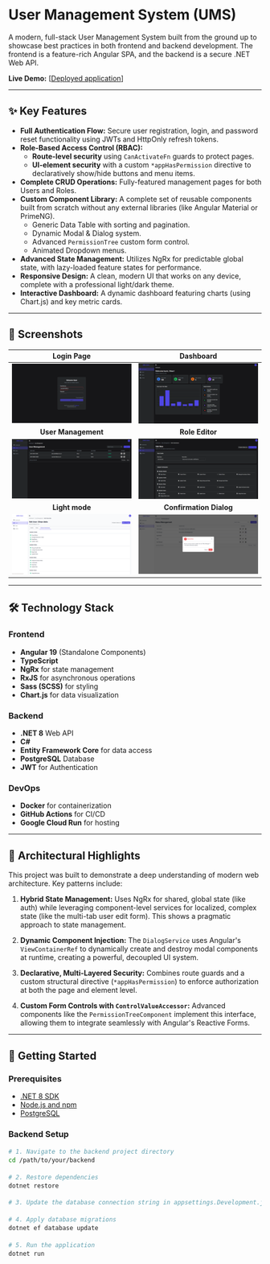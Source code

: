 # User Management System (UMS)

A modern, full-stack User Management System built from the ground up to showcase best practices in both frontend and backend development. The frontend is a feature-rich Angular SPA, and the backend is a secure .NET Web API.

**Live Demo:** [[Deployed application](https://ums-client-200915304888.asia-south1.run.app/)]

---

## ✨ Key Features

- **Full Authentication Flow:** Secure user registration, login, and password reset functionality using JWTs and HttpOnly refresh tokens.
- **Role-Based Access Control (RBAC):**
    - **Route-level security** using `CanActivateFn` guards to protect pages.
    - **UI-element security** with a custom `*appHasPermission` directive to declaratively show/hide buttons and menu items.
- **Complete CRUD Operations:** Fully-featured management pages for both Users and Roles.
- **Custom Component Library:** A complete set of reusable components built from scratch without any external libraries (like Angular Material or PrimeNG).
    - Generic Data Table with sorting and pagination.
    - Dynamic Modal & Dialog system.
    - Advanced `PermissionTree` custom form control.
    - Animated Dropdown menus.
- **Advanced State Management:** Utilizes NgRx for predictable global state, with lazy-loaded feature states for performance.
- **Responsive Design:** A clean, modern UI that works on any device, complete with a professional light/dark theme.
- **Interactive Dashboard:** A dynamic dashboard featuring charts (using Chart.js) and key metric cards.

---

## 📸 Screenshots

| Login Page | Dashboard |
| :---: | :---: |
| ![Login Page](./screenshots/login.png) | ![Dashboard](./screenshots/dashboard.png) |
| **User Management** | **Role Editor** |
| ![User Management](./screenshots/user-management.png) | ![Role Editor](./screenshots/role-editor.png) |
| **Light mode** | **Confirmation Dialog** |
| ![Light mode](./screenshots/edit-user-light.png) | ![Confirmation Dialog](./screenshots/role-management-light.png) |

---

## 🛠️ Technology Stack

### Frontend
- **Angular 19** (Standalone Components)
- **TypeScript**
- **NgRx** for state management
- **RxJS** for asynchronous operations
- **Sass (SCSS)** for styling
- **Chart.js** for data visualization

### Backend
- **.NET 8** Web API
- **C#**
- **Entity Framework Core** for data access
- **PostgreSQL** Database
- **JWT** for Authentication

### DevOps
- **Docker** for containerization
- **GitHub Actions** for CI/CD
- **Google Cloud Run** for hosting

---

## 🚀 Architectural Highlights

This project was built to demonstrate a deep understanding of modern web architecture. Key patterns include:

1.  **Hybrid State Management:** Uses NgRx for shared, global state (like auth) while leveraging component-level services for localized, complex state (like the multi-tab user edit form). This shows a pragmatic approach to state management.

2.  **Dynamic Component Injection:** The `DialogService` uses Angular's `ViewContainerRef` to dynamically create and destroy modal components at runtime, creating a powerful, decoupled UI system.

3.  **Declarative, Multi-Layered Security:** Combines route guards and a custom structural directive (`*appHasPermission`) to enforce authorization at both the page and element level.

4.  **Custom Form Controls with `ControlValueAccessor`:** Advanced components like the `PermissionTreeComponent` implement this interface, allowing them to integrate seamlessly with Angular's Reactive Forms.

---

## 🏁 Getting Started

### Prerequisites
- [.NET 8 SDK](https://dotnet.microsoft.com/download)
- [Node.js and npm](https://nodejs.org/)
- [PostgreSQL](https://www.postgresql.org/download/)

### Backend Setup
```bash
# 1. Navigate to the backend project directory
cd /path/to/your/backend

# 2. Restore dependencies
dotnet restore

# 3. Update the database connection string in appsettings.Development.json

# 4. Apply database migrations
dotnet ef database update

# 5. Run the application
dotnet run